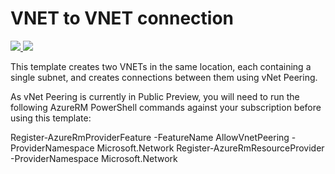 # VNET to VNET connection

<a href="https://portal.azure.com/#create/Microsoft.Template/uri/https%3A%2F%2Fraw.githubusercontent.com%2FAzure%2Fazure-quickstart-templates%2Fmaster%2F201-vnet-to-vnet-bgp%2Fazuredeploy.json" target="_blank">
    <img src="http://azuredeploy.net/deploybutton.png"/>
</a>
<a href="http://armviz.io/#/?load=https%3A%2F%2Fraw.githubusercontent.com%2FAzure%2Fazure-quickstart-templates%2Fmaster%2F201-vnet-to-vnet-bgp%2Fazuredeploy.json" target="_blank">
    <img src="http://armviz.io/visualizebutton.png"/>
</a>

This template creates two VNETs in the same location, each containing a single subnet, and creates connections between them using vNet Peering.

As vNet Peering is currently in Public Preview, you will need to run the following AzureRM PowerShell commands against your subscription before using this template:

Register-AzureRmProviderFeature -FeatureName AllowVnetPeering -ProviderNamespace Microsoft.Network
Register-AzureRmResourceProvider -ProviderNamespace Microsoft.Network